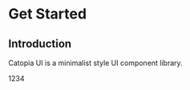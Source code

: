 # Get Started

## Introduction

Catopia UI is a minimalist style UI component library.

<script setup>
import VButton from "../examples/button/default.vue"
</script>

<VButton>1234</VButton>
